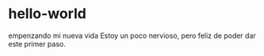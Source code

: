 # hello-world
empenzando mi nueva vida
Estoy un poco nervioso, pero feliz de poder dar este primer paso.  
